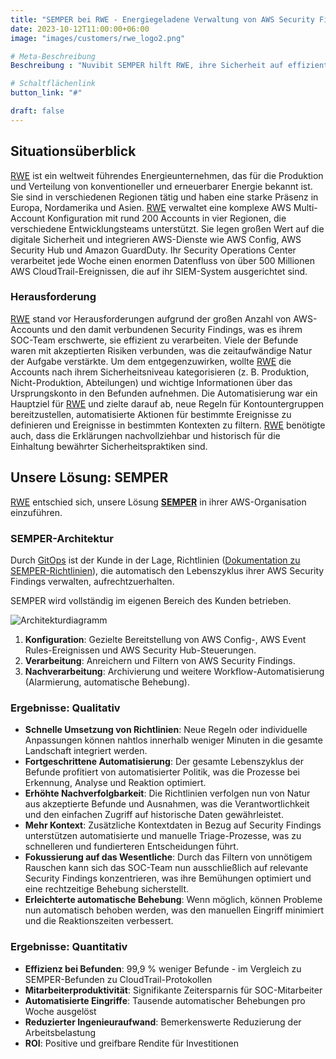 ```yaml
---
title: "SEMPER bei RWE - Energiegeladene Verwaltung von AWS Security Findings"
date: 2023-10-12T11:00:00+06:00
image: "images/customers/rwe_logo2.png"

# Meta-Beschreibung
Beschreibung : "Nuvibit SEMPER hilft RWE, ihre Sicherheit auf effiziente Weise zu verwalten."

# Schaltflächenlink
button_link: "#"

draft: false
---
```


## Situationsüberblick

[RWE](https://https://www.rwe.com//) ist ein weltweit führendes Energieunternehmen, das für die Produktion und Verteilung von konventioneller und erneuerbarer Energie bekannt ist. Sie sind in verschiedenen Regionen tätig und haben eine starke Präsenz in Europa, Nordamerika und Asien. [RWE](https://https://www.rwe.com//) verwaltet eine komplexe AWS Multi-Account Konfiguration mit rund 200 Accounts in vier Regionen, die verschiedene Entwicklungsteams unterstützt. Sie legen großen Wert auf die digitale Sicherheit und integrieren AWS-Dienste wie AWS Config, AWS Security Hub und Amazon GuardDuty. Ihr Security Operations Center verarbeitet jede Woche einen enormen Datenfluss von über 500 Millionen AWS CloudTrail-Ereignissen, die auf ihr SIEM-System ausgerichtet sind.

### Herausforderung

[RWE](https://https://www.rwe.com//) stand vor Herausforderungen aufgrund der großen Anzahl von AWS-Accounts und den damit verbundenen Security Findings, was es ihrem SOC-Team erschwerte, sie effizient zu verarbeiten. Viele der Befunde waren mit akzeptierten Risiken verbunden, was die zeitaufwändige Natur der Aufgabe verstärkte. Um dem entgegenzuwirken, wollte [RWE](https://https://www.rwe.com//) die Accounts nach ihrem Sicherheitsniveau kategorisieren (z. B. Produktion, Nicht-Produktion, Abteilungen) und wichtige Informationen über das Ursprungskonto in den Befunden aufnehmen. Die Automatisierung war ein Hauptziel für [RWE](https://https://www.rwe.com//) und zielte darauf ab, neue Regeln für Kontountergruppen bereitzustellen, automatisierte Aktionen für bestimmte Ereignisse zu definieren und Ereignisse in bestimmten Kontexten zu filtern. [RWE](https://https://www.rwe.com//) benötigte auch, dass die Erklärungen nachvollziehbar und historisch für die Einhaltung bewährter Sicherheitspraktiken sind.

## Unsere Lösung: SEMPER

[RWE](https://https://www.rwe.com//) entschied sich, unsere Lösung **[SEMPER](/solutions/semper 'Produktseite!')** in ihrer AWS-Organisation einzuführen.

### SEMPER-Architektur

Durch [GitOps](faq/#gitops 'Was ist GitOps?') ist der Kunde in der Lage, Richtlinien ([Dokumentation zu SEMPER-Richtlinien](https://github.com/nuvibit/semper-policy-repo-sample/wiki/10-SEMPER-Policies)), die automatisch den Lebenszyklus ihrer AWS Security Findings verwalten, aufrechtzuerhalten.

SEMPER wird vollständig im eigenen Bereich des Kunden betrieben.

![Architekturdiagramm](images/solutions/SEMPER-Flow.png)

1. **Konfiguration**: Gezielte Bereitstellung von AWS Config-, AWS Event Rules-Ereignissen und AWS Security Hub-Steuerungen.
2. **Verarbeitung**: Anreichern und Filtern von AWS Security Findings.
3. **Nachverarbeitung**: Archivierung und weitere Workflow-Automatisierung (Alarmierung, automatische Behebung).

### Ergebnisse: Qualitativ

- **Schnelle Umsetzung von Richtlinien**: Neue Regeln oder individuelle Anpassungen können nahtlos innerhalb weniger Minuten in die gesamte Landschaft integriert werden.
- **Fortgeschrittene Automatisierung**: Der gesamte Lebenszyklus der Befunde profitiert von automatisierter Politik, was die Prozesse bei Erkennung, Analyse und Reaktion optimiert.
- **Erhöhte Nachverfolgbarkeit**: Die Richtlinien verfolgen nun von Natur aus akzeptierte Befunde und Ausnahmen, was die Verantwortlichkeit und den einfachen Zugriff auf historische Daten gewährleistet.
- **Mehr Kontext**: Zusätzliche Kontextdaten in Bezug auf Security Findings unterstützen automatisierte und manuelle Triage-Prozesse, was zu schnelleren und fundierteren Entscheidungen führt.
- **Fokussierung auf das Wesentliche**: Durch das Filtern von unnötigem Rauschen kann sich das SOC-Team nun ausschließlich auf relevante Security Findings konzentrieren, was ihre Bemühungen optimiert und eine rechtzeitige Behebung sicherstellt.
- **Erleichterte automatische Behebung**: Wenn möglich, können Probleme nun automatisch behoben werden, was den manuellen Eingriff minimiert und die Reaktionszeiten verbessert.

### Ergebnisse: Quantitativ

- **Effizienz bei Befunden**: 99,9 % weniger Befunde - im Vergleich zu SEMPER-Befunden zu CloudTrail-Protokollen
- **Mitarbeiterproduktivität**: Signifikante Zeitersparnis für SOC-Mitarbeiter
- **Automatisierte Eingriffe**: Tausende automatischer Behebungen pro Woche ausgelöst
- **Reduzierter Ingenieuraufwand**: Bemerkenswerte Reduzierung der Arbeitsbelastung
- **ROI**: Positive und greifbare Rendite für Investitionen
